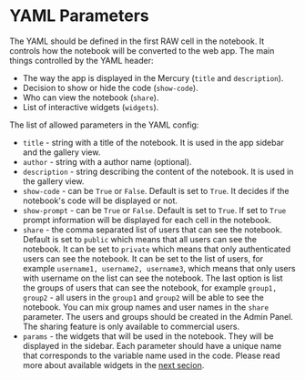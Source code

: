 <h1> YAML Parameters </h1>

The YAML should be defined in the first RAW cell in the notebook. It controls how the notebook will be converted to the web app. The main things controlled by the YAML header:

- The way the app is displayed in the Mercury (`title` and `description`). 
- Decision to show or hide the code (`show-code`).
- Who can view the notebook (`share`).
- List of interactive widgets (`widgets`).

The list of allowed parameters in the YAML config:

- `title` - string with a title of the notebook. It is used in the app sidebar and the gallery view.
- `author` - string with a author name (optional).
- `description` - string describing the content of the notebook. It is used in the gallery view.
- `show-code` - can be `True` or `False`. Default is set to `True`. It decides if the notebook's code will be displayed or not.
- `show-prompt` - can be `True` or `False`. Default is set to `True`. If set to `True` prompt information will be displayed for each cell in the notebook.
- `share` - the comma separated list of users that can see the notebook. Default is set to `public` which means that all users can see the notebook. It can be set to `private` which means that only authenticated users can see the notebook. It can be set to the list of users, for example `username1, username2, username3`, which means that only users with username on the list can see the notebook. The last option is list the groups of users that can see the notebook, for example `group1, group2` - all users in the `group1` and `group2` will be able to see the notebook. You can mix group names and user names in the `share` parameter. The users and groups should be created in the Admin Panel. The sharing feature is only available to commercial users. 
- `params` - the widgets that will be used in the notebook. They will be displayed in the sidebar. Each parameter should have a unique name that corresponds to the variable name used in the code. Please read more about available widgets in the [next secion](/widgets).